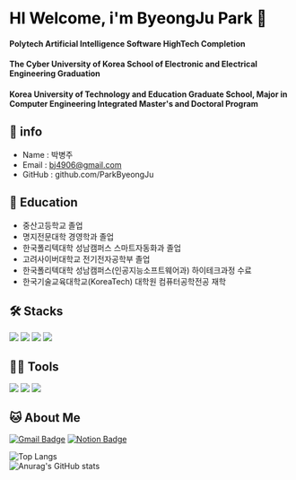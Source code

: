 # <span style="color:Black">HI Welcome, i'm ByeongJu Park 👋<span>

#### Polytech Artificial Intelligence Software HighTech Completion
#### The Cyber University of Korea School of Electronic and Electrical Engineering Graduation
#### Korea University of Technology and Education Graduate School, Major in Computer Engineering Integrated Master's and Doctoral Program

## 💁 info <br>
- Name : 박병주
- Email : bj4906@gmail.com
- GitHub : github.com/ParkByeongJu

## 🏫 Education
- 중산고등학교 졸업
- 명지전문대학 경영학과 졸업
- 한국폴리텍대학 성남캠퍼스 스마트자동화과 졸업
- 고려사이버대학교 전기전자공학부 졸업
- 한국폴리텍대학 성남캠퍼스(인공지능소프트웨어과) 하이테크과정 수료
- 한국기술교육대학교(KoreaTech) 대학원 컴퓨터공학전공 재학

         
## 🛠️ Stacks

<img src="https://img.shields.io/badge/Python-3766AB?style=flat-square&logo=Python&logoColor=white"/> <img src="https://img.shields.io/badge/java-3766AB?style=flat-square&logo=java&logoColor=white"/> <img src="https://img.shields.io/badge/C-A8B9CC?style=flat-square&logo=C&logoColor=white"/> <img src="https://img.shields.io/badge/OpenCV-181717?style=flat-square&logo=OpenCV&logoColor=white"/>

## 💪🏼 Tools 

 <img src="https://img.shields.io/badge/Visual Studio Code-007ACC?style=flat-square&logo=Visual Studio Code&logoColor=white"/> <img src="https://img.shields.io/badge/GitHub-181717?style=flat-square&logo=GitHub&logoColor=white"/> <img src="https://img.shields.io/badge/Eclipse IDE-2C2255?style=flat-square&logo=Eclipse IDE&logoColor=white"/>

## 🐱 About Me

[![Gmail Badge](https://img.shields.io/badge/Gmail-d14836?style=flat-square&logo=Gmail&logoColor=white&link=mailto:bj4906@gmail.com)](bj4906@gmail.com)
  [![Notion Badge](https://img.shields.io/badge/Notion-000000?style=flat-square&logo=Notion&logoColor=white&link=https://flame-spike-42f.notion.site/Study-205aa0368a5d44eb9c2b9e9bd8f0dde8)](https://flame-spike-42f.notion.site/Study-205aa0368a5d44eb9c2b9e9bd8f0dde8)
 
 ![Top Langs](https://github-readme-stats.vercel.app/api/top-langs/?username=ParkByeongJu&show_icons=true&theme=cobalt)<br> 
 ![Anurag's GitHub stats](https://github-readme-stats.vercel.app/api?username=ParkByeongJu&show_icons=true&theme=cobalt)<br>
